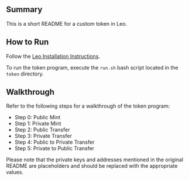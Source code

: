 
## Summary

This is a short README for a custom token in Leo.

## How to Run

Follow the [Leo Installation Instructions](https://developer.aleo.org/leo/installation).

To run the token program, execute the `run.sh` bash script located in the `token` directory.

## Walkthrough

Refer to the following steps for a walkthrough of the token program:

* Step 0: Public Mint
* Step 1: Private Mint
* Step 2: Public Transfer
* Step 3: Private Transfer
* Step 4: Public to Private Transfer
* Step 5: Private to Public Transfer

Please note that the private keys and addresses mentioned in the original README are placeholders and should be replaced with the appropriate values.

